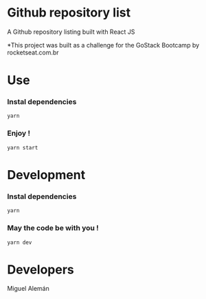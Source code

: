 # Github repository list

A Github repository listing built with React JS

*This project was built as a challenge for the GoStack Bootcamp by rocketseat.com.br

# Use
### Instal dependencies
`yarn`

### Enjoy !
`yarn start`

# Development
### Instal dependencies
`yarn`

### May the code be with you !
`yarn dev`
# Developers

Miguel Alemán